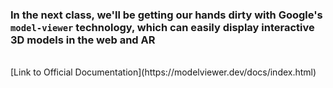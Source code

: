 ### In the next class, we'll be getting our hands dirty with Google's `model-viewer` technology, which can easily display interactive 3D models in the web and AR
 <br />
[Link to Official Documentation](https://modelviewer.dev/docs/index.html)